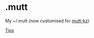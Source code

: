 .mutt
=====

My ~/.mutt (now customised for [mutt-kz])

[mutt-kz]: https://github.com/karelzak/mutt-kz

[Tips](http://hroy.eu/tips/mutt/)
